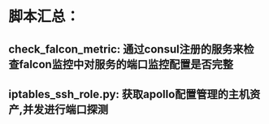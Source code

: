 # 脚本汇总：
## check_falcon_metric: 通过consul注册的服务来检查falcon监控中对服务的端口监控配置是否完整
## iptables_ssh_role.py: 获取apollo配置管理的主机资产,并发进行端口探测

